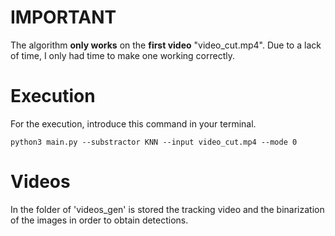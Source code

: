 # IMPORTANT

The algorithm **only works** on the **first video** "video_cut.mp4". Due to a lack of time, I only had time to make one working correctly.

# Execution

For the execution, introduce this command in your terminal.

```python3 main.py --substractor KNN --input video_cut.mp4 --mode 0```

# Videos

In the folder of 'videos_gen' is stored the tracking video and the binarization of the images in order to obtain detections.


